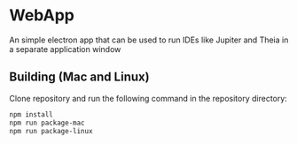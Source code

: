 # WebApp
An simple electron app that can be used to run IDEs like Jupiter and Theia in a separate application window

## Building (Mac and Linux)

Clone repository and run the following command in the repository directory:

```bash
npm install
npm run package-mac
npm run package-linux
```
